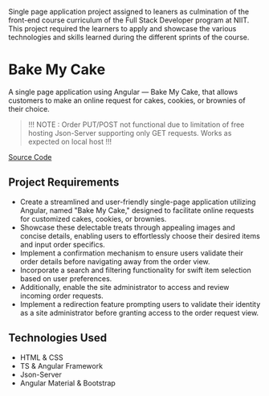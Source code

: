 Single page application project assigned to leaners as culmination of the front-end course curriculum of the Full Stack Developer program at NIIT.
This project required the learners to apply and showcase the various technologies and skills learned during the different sprints of the course.


# Bake My Cake 

A single page application using Angular — Bake My Cake, that allows customers to make an online request for cakes, cookies, or brownies of their choice.

> !!! NOTE : Order PUT/POST not functional due to limitation of free hosting Json-Server supporting only GET requests. Works as expected on local host !!!

[Source Code](https://github.com/prpande/niit-fsd/tree/master/C9-Project-BakeMyCake-1011/soln)

## Project Requirements

- Create a streamlined and user-friendly single-page application utilizing Angular, named "Bake My Cake," designed to facilitate online requests for customized cakes, cookies, or brownies. 
- Showcase these delectable treats through appealing images and concise details, enabling users to effortlessly choose their desired items and input order specifics.
- Implement a confirmation mechanism to ensure users validate their order details before navigating away from the order view. 
- Incorporate a search and filtering functionality for swift item selection based on user preferences. 
- Additionally, enable the site administrator to access and review incoming order requests.
- Implement a redirection feature prompting users to validate their identity as a site administrator before granting access to the order request view. 

## Technologies Used

- HTML & CSS
- TS & Angular Framework
- Json-Server
- Angular Material & Bootstrap


